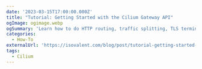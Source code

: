 ```yaml
---
date: '2023-03-15T17:00:00.000Z'
title: "Tutorial: Getting Started with the Cilium Gateway API"
ogImage: ogimage.webp
ogSummary: 'Learn how to do HTTP routing, traffic splitting, TLS termination, and more'
categories:
  - How-To
externalUrl: 'https://isovalent.com/blog/post/tutorial-getting-started-with-the-cilium-gateway-api/'
tags:
  - Cilium
---
```

